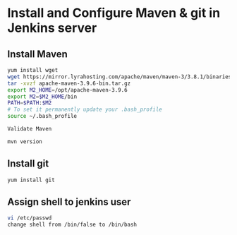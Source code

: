 # Install and Configure Maven & git in Jenkins server

## Install Maven
```sh
yum install wget
wget https://mirror.lyrahosting.com/apache/maven/maven-3/3.8.1/binaries/apache-maven-3.9.6-bin.tar.gz
tar -xvzf apache-maven-3.9.6-bin.tar.gz
export M2_HOME=/opt/apache-maven-3.9.6
export M2=$M2_HOME/bin
PATH=$PATH:$M2
# To set it permanently update your .bash_profile
source ~/.bash_profile

Validate Maven

mvn version
```

## Install git
```sh
yum install git


```

## Assign shell to jenkins user

```sh
vi /etc/passwd
change shell from /bin/false to /bin/bash
```

